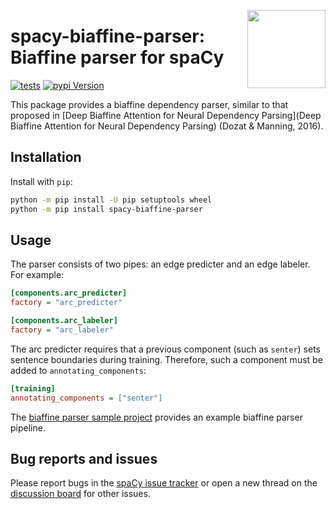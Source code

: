 <a href="https://explosion.ai"><img src="https://explosion.ai/assets/img/logo.svg" width="125" height="125" align="right" /></a>

# spacy-biaffine-parser: Biaffine parser for spaCy

[![tests](https://github.com/explosion/spacy-biaffine-parser/actions/workflows/tests.yml/badge.svg)](https://github.com/explosion/spacy-biaffine-parser/actions/workflows/tests.yml)
[![pypi Version](https://img.shields.io/pypi/v/spacy-biaffine-parser.svg?style=flat-square&logo=pypi&logoColor=white)](https://pypi.org/project/spacy-biaffine-parser/)

This package provides a biaffine dependency parser, similar to that proposed in [Deep Biaffine
Attention for Neural Dependency Parsing](Deep Biaffine Attention for Neural
Dependency Parsing) (Dozat & Manning, 2016).

## Installation

Install with `pip`:

```bash
python -m pip install -U pip setuptools wheel
python -m pip install spacy-biaffine-parser
```

## Usage

The parser consists of two pipes:
an edge predicter and an edge labeler. For example:

```ini
[components.arc_predicter]
factory = "arc_predicter"

[components.arc_labeler]
factory = "arc_labeler"
```

The arc predicter requires that a previous component (such as `senter`) sets
sentence boundaries during training. Therefore, such a component must be added
to `annotating_components`:

```ini
[training]
annotating_components = ["senter"]
```

The [biaffine parser sample project](project) provides an example biaffine parser pipeline.

## Bug reports and issues

Please report bugs in the
[spaCy issue tracker](https://github.com/explosion/spaCy/issues) or open a new
thread on the [discussion board](https://github.com/explosion/spaCy/discussions)
for other issues.
